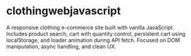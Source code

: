 # clothingwebjavascript
A responsive clothing e-commerce site built with vanilla JavaScript. Includes product search, cart with quantity control, persistent cart using localStorage, and loader animation during API fetch. Focused on DOM manipulation, async handling, and clean UX.
